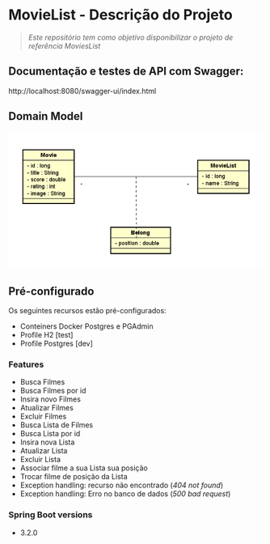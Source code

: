 # MovieList - Descrição do Projeto
>  *Este repositório tem como objetivo disponibilizar o projeto de referência MoviesList*

## Documentação e testes de API com Swagger: 
http://localhost:8080/swagger-ui/index.html

## Domain Model

![Model](https://github.com/adrianoazevedo/movielist/blob/main/projeto/diagrama.png "Diagrama")
## Pré-configurado
Os seguintes recursos estão pré-configurados:
- Conteiners Docker Postgres e PGAdmin
- Profile H2 [test]
- Profile Postgres [dev]

### Features
- Busca Filmes
- Busca Filmes por id
- Insira novo Filmes
- Atualizar Filmes
- Excluir Filmes
- Busca Lista de Filmes
- Busca Lista por id
- Insira nova Lista
- Atualizar Lista
- Excluir Lista
- Associar filme a sua Lista sua posição
- Trocar filme de posição da Lista
- Exception handling: recurso não encontrado (*404 not found*)
- Exception handling: Erro no banco de dados (*500 bad request*)

### Spring Boot versions
- 3.2.0






